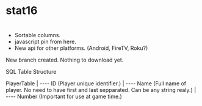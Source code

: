 # stat16
#
* Sortable columns.
* javascript pin from here.
* New api for other platforms. (Android, FireTV, Roku?) 

New branch created. Nothing to download yet.

SQL Table Structure

PlayerTable
     |
     ---- ID (Player unique identifier.)
     |
     ---- Name (Full name of player. No need to have first and last sepparated. Can be any string realy.)
     |
     ---- Number (Important for use at game time.)

